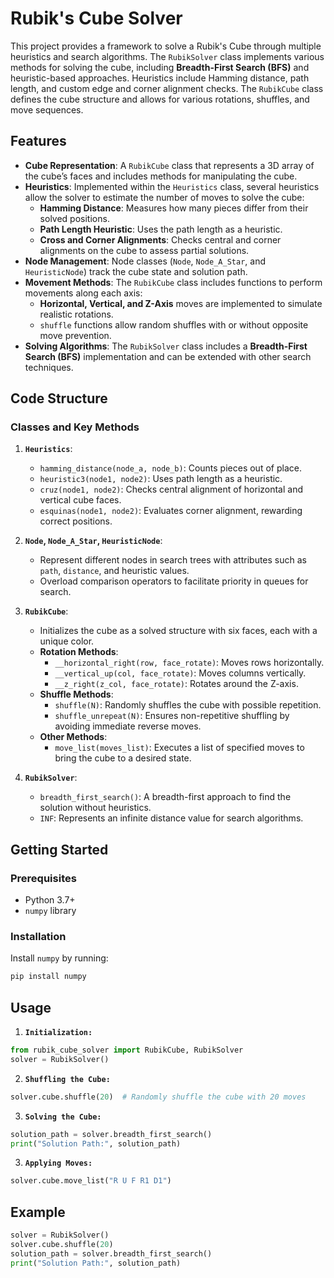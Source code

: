 # Rubik's Cube Solver

This project provides a framework to solve a Rubik's Cube through multiple heuristics and search algorithms. The `RubikSolver` class implements various methods for solving the cube, including **Breadth-First Search (BFS)** and heuristic-based approaches. Heuristics include Hamming distance, path length, and custom edge and corner alignment checks. The `RubikCube` class defines the cube structure and allows for various rotations, shuffles, and move sequences.

## Features

- **Cube Representation**: A `RubikCube` class that represents a 3D array of the cube’s faces and includes methods for manipulating the cube.
- **Heuristics**: Implemented within the `Heuristics` class, several heuristics allow the solver to estimate the number of moves to solve the cube:
  - **Hamming Distance**: Measures how many pieces differ from their solved positions.
  - **Path Length Heuristic**: Uses the path length as a heuristic.
  - **Cross and Corner Alignments**: Checks central and corner alignments on the cube to assess partial solutions.
- **Node Management**: Node classes (`Node`, `Node_A_Star`, and `HeuristicNode`) track the cube state and solution path.
- **Movement Methods**: The `RubikCube` class includes functions to perform movements along each axis:
  - **Horizontal, Vertical, and Z-Axis** moves are implemented to simulate realistic rotations.
  - `shuffle` functions allow random shuffles with or without opposite move prevention.
- **Solving Algorithms**: The `RubikSolver` class includes a **Breadth-First Search (BFS)** implementation and can be extended with other search techniques.

## Code Structure

### Classes and Key Methods

1. **`Heuristics`**:
   - `hamming_distance(node_a, node_b)`: Counts pieces out of place.
   - `heuristic3(node1, node2)`: Uses path length as a heuristic.
   - `cruz(node1, node2)`: Checks central alignment of horizontal and vertical cube faces.
   - `esquinas(node1, node2)`: Evaluates corner alignment, rewarding correct positions.

2. **`Node`, `Node_A_Star`, `HeuristicNode`**:
   - Represent different nodes in search trees with attributes such as `path`, `distance`, and heuristic values.
   - Overload comparison operators to facilitate priority in queues for search.

3. **`RubikCube`**:
   - Initializes the cube as a solved structure with six faces, each with a unique color.
   - **Rotation Methods**:
      - `__horizontal_right(row, face_rotate)`: Moves rows horizontally.
      - `__vertical_up(col, face_rotate)`: Moves columns vertically.
      - `__z_right(z_col, face_rotate)`: Rotates around the Z-axis.
   - **Shuffle Methods**:
      - `shuffle(N)`: Randomly shuffles the cube with possible repetition.
      - `shuffle_unrepeat(N)`: Ensures non-repetitive shuffling by avoiding immediate reverse moves.
   - **Other Methods**:
      - `move_list(moves_list)`: Executes a list of specified moves to bring the cube to a desired state.

4. **`RubikSolver`**:
   - `breadth_first_search()`: A breadth-first approach to find the solution without heuristics.
   - `INF`: Represents an infinite distance value for search algorithms.

## Getting Started

### Prerequisites
- Python 3.7+
- `numpy` library

### Installation

Install `numpy` by running:
```bash
pip install numpy
```
## Usage
1. **` Initialization: `**
```python
from rubik_cube_solver import RubikCube, RubikSolver
solver = RubikSolver()
```
2. **`Shuffling the Cube:`**

```python
solver.cube.shuffle(20)  # Randomly shuffle the cube with 20 moves
```
3. **`Solving the Cube:`**

```python
solution_path = solver.breadth_first_search()
print("Solution Path:", solution_path)
```
3. **`Applying Moves:`**

```python
solver.cube.move_list("R U F R1 D1")
```
## Example
```python
solver = RubikSolver()
solver.cube.shuffle(20)
solution_path = solver.breadth_first_search()
print("Solution Path:", solution_path)
```
